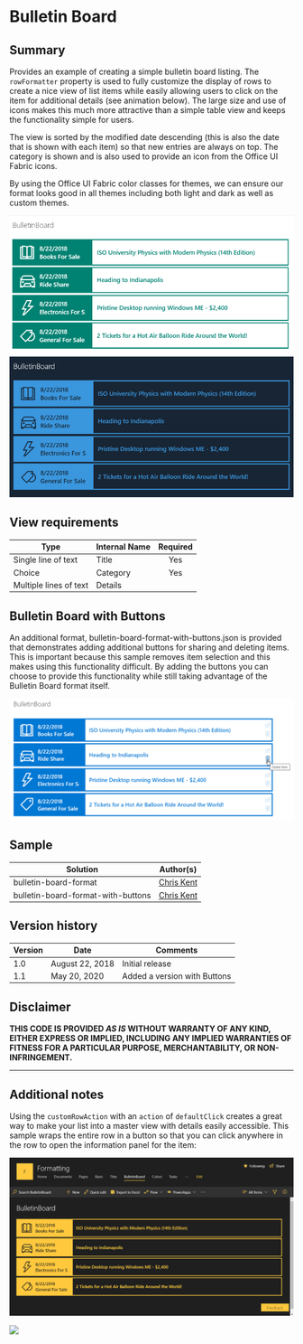 # Bulletin Board

## Summary
Provides an example of creating a simple bulletin board listing. The `rowFormatter` property is used to fully customize the display of rows to create a nice view of list items while easily allowing users to click on the item for additional details (see animation below). The large size and use of icons makes this much more attractive than a simple table view and keeps the functionality simple for users.

The view is sorted by the modified date descending (this is also the date that is shown with each item) so that new entries are always on top. The category is shown and is also used to provide an icon from the Office UI Fabric icons.

By using the Office UI Fabric color classes for themes, we can ensure our format looks good in all themes including both light and dark as well as custom themes.

![Light and Dark Themes](./screenshot.png)

## View requirements

|Type|Internal Name|Required|
|---|---|:---:|
|Single line of text|Title|Yes|
|Choice|Category|Yes|
|Multiple lines of text|Details||

## Bulletin Board with Buttons

An additional format, bulletin-board-format-with-buttons.json is provided that demonstrates adding additional buttons for sharing and deleting items. This is important because this sample removes item selection and this makes using this functionality difficult. By adding the buttons you can choose to provide this functionality while still taking advantage of the Bulletin Board format itself.

![With Buttons](./screenshotWithButtons.png)

## Sample

Solution|Author(s)
--------|---------
bulletin-board-format | [Chris Kent](https://twitter.com/thechriskent)
bulletin-board-format-with-buttons | [Chris Kent](https://twitter.com/thechriskent)

## Version history

Version|Date|Comments
-------|----|--------
1.0|August 22, 2018|Initial release
1.1|May 20, 2020|Added a version with Buttons

## Disclaimer
**THIS CODE IS PROVIDED *AS IS* WITHOUT WARRANTY OF ANY KIND, EITHER EXPRESS OR IMPLIED, INCLUDING ANY IMPLIED WARRANTIES OF FITNESS FOR A PARTICULAR PURPOSE, MERCHANTABILITY, OR NON-INFRINGEMENT.**

---

## Additional notes

Using the `customRowAction` with an `action` of `defaultClick` creates a great way to make your list into a master view with details easily accessible. This sample wraps the entire row in a button so that you can click anywhere in the row to open the information panel for the item:

![Master Detail View](./BulletinBoardDetails.gif)

<img src="https://telemetry.sharepointpnp.com/sp-dev-list-formatting/view-samples/bulletin-board-format" />
